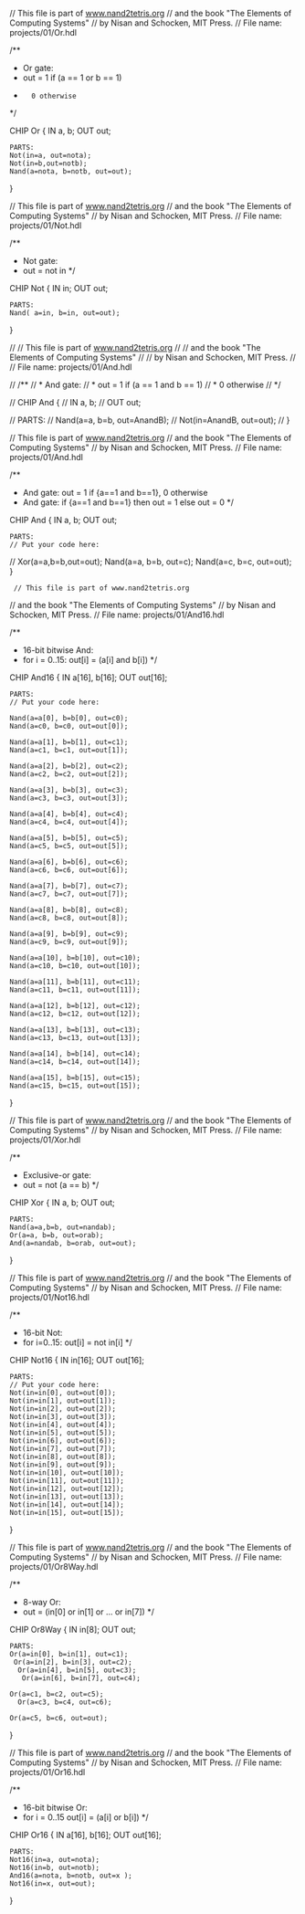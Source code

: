 // This file is part of www.nand2tetris.org
// and the book "The Elements of Computing Systems"
// by Nisan and Schocken, MIT Press.
// File name: projects/01/Or.hdl

 /**
 * Or gate:
 * out = 1 if (a == 1 or b == 1)
 *       0 otherwise
 */

CHIP Or {
    IN a, b;
    OUT out;

    PARTS:
    Not(in=a, out=nota);
    Not(in=b,out=notb);
    Nand(a=nota, b=notb, out=out);
}




// This file is part of www.nand2tetris.org
// and the book "The Elements of Computing Systems"
// by Nisan and Schocken, MIT Press.
// File name: projects/01/Not.hdl

/**
 * Not gate:
 * out = not in
 */

CHIP Not {
    IN in;
    OUT out;

    PARTS:
    Nand( a=in, b=in, out=out);
}


// // This file is part of www.nand2tetris.org
// // and the book "The Elements of Computing Systems"
// // by Nisan and Schocken, MIT Press.
// // File name: projects/01/And.hdl

// /**
//  * And gate: 
//  * out = 1 if (a == 1 and b == 1)
//  *       0 otherwise
//  */

// CHIP And {
//     IN a, b;
//     OUT out;

//     PARTS:
//     Nand(a=a, b=b, out=AnandB);
//     Not(in=AnandB, out=out);
// }


// This file is part of www.nand2tetris.org
// and the book "The Elements of Computing Systems"
// by Nisan and Schocken, MIT Press.
// File name: projects/01/And.hdl

/**
 * And gate: out = 1 if {a==1 and b==1}, 0 otherwise
 * And gate: if {a==1 and b==1} then out = 1 else out = 0
 */

CHIP And {
    IN a, b;
    OUT out;

    PARTS:
    // Put your code here:
   // Xor(a=a,b=b,out=out);
    Nand(a=a, b=b, out=c);
	Nand(a=c, b=c, out=out);
	   }
     
     
     // This file is part of www.nand2tetris.org
// and the book "The Elements of Computing Systems"
// by Nisan and Schocken, MIT Press.
// File name: projects/01/And16.hdl

/**
 * 16-bit bitwise And:
 * for i = 0..15: out[i] = (a[i] and b[i])
 */

CHIP And16 {
    IN a[16], b[16];
    OUT out[16];

    PARTS:
    // Put your code here:

	Nand(a=a[0], b=b[0], out=c0);
	Nand(a=c0, b=c0, out=out[0]);

	Nand(a=a[1], b=b[1], out=c1);
	Nand(a=c1, b=c1, out=out[1]);

	Nand(a=a[2], b=b[2], out=c2);
	Nand(a=c2, b=c2, out=out[2]);

	Nand(a=a[3], b=b[3], out=c3);
	Nand(a=c3, b=c3, out=out[3]);

	Nand(a=a[4], b=b[4], out=c4);
	Nand(a=c4, b=c4, out=out[4]);

	Nand(a=a[5], b=b[5], out=c5);
	Nand(a=c5, b=c5, out=out[5]);

	Nand(a=a[6], b=b[6], out=c6);
	Nand(a=c6, b=c6, out=out[6]);

	Nand(a=a[7], b=b[7], out=c7);
	Nand(a=c7, b=c7, out=out[7]);

	Nand(a=a[8], b=b[8], out=c8);
	Nand(a=c8, b=c8, out=out[8]);

	Nand(a=a[9], b=b[9], out=c9);
	Nand(a=c9, b=c9, out=out[9]);

	Nand(a=a[10], b=b[10], out=c10);
	Nand(a=c10, b=c10, out=out[10]);

	Nand(a=a[11], b=b[11], out=c11);
	Nand(a=c11, b=c11, out=out[11]);

	Nand(a=a[12], b=b[12], out=c12);
	Nand(a=c12, b=c12, out=out[12]);

	Nand(a=a[13], b=b[13], out=c13);
	Nand(a=c13, b=c13, out=out[13]);

	Nand(a=a[14], b=b[14], out=c14);
	Nand(a=c14, b=c14, out=out[14]);

	Nand(a=a[15], b=b[15], out=c15);
	Nand(a=c15, b=c15, out=out[15]);

}
   
// This file is part of www.nand2tetris.org
// and the book "The Elements of Computing Systems"
// by Nisan and Schocken, MIT Press.
// File name: projects/01/Xor.hdl

/**
 * Exclusive-or gate:
 * out = not (a == b)
 */

CHIP Xor {
    IN a, b;
    OUT out;

    PARTS:
    Nand(a=a,b=b, out=nandab);
    Or(a=a, b=b, out=orab);
    And(a=nandab, b=orab, out=out);
}


// This file is part of www.nand2tetris.org
// and the book "The Elements of Computing Systems"
// by Nisan and Schocken, MIT Press.
// File name: projects/01/Not16.hdl

/**
 * 16-bit Not:
 * for i=0..15: out[i] = not in[i]
 */

CHIP Not16 {
    IN in[16];
    OUT out[16];

    PARTS:
    // Put your code here:
    Not(in=in[0], out=out[0]);
    Not(in=in[1], out=out[1]);
    Not(in=in[2], out=out[2]);
    Not(in=in[3], out=out[3]);
    Not(in=in[4], out=out[4]);
    Not(in=in[5], out=out[5]);
    Not(in=in[6], out=out[6]);
    Not(in=in[7], out=out[7]);
    Not(in=in[8], out=out[8]);
    Not(in=in[9], out=out[9]);
    Not(in=in[10], out=out[10]);
    Not(in=in[11], out=out[11]);
    Not(in=in[12], out=out[12]);
    Not(in=in[13], out=out[13]);
    Not(in=in[14], out=out[14]);
    Not(in=in[15], out=out[15]);

}


// This file is part of www.nand2tetris.org
// and the book "The Elements of Computing Systems"
// by Nisan and Schocken, MIT Press.
// File name: projects/01/Or8Way.hdl

/**
 * 8-way Or: 
 * out = (in[0] or in[1] or ... or in[7])
 */

CHIP Or8Way {
    IN in[8];
    OUT out;

    PARTS:
    Or(a=in[0], b=in[1], out=c1);
     Or(a=in[2], b=in[3], out=c2);
      Or(a=in[4], b=in[5], out=c3);
       Or(a=in[6], b=in[7], out=c4);

    Or(a=c1, b=c2, out=c5);
      Or(a=c3, b=c4, out=c6);

    Or(a=c5, b=c6, out=out);
}



// This file is part of www.nand2tetris.org
// and the book "The Elements of Computing Systems"
// by Nisan and Schocken, MIT Press.
// File name: projects/01/Or16.hdl

/**
 * 16-bit bitwise Or:
 * for i = 0..15 out[i] = (a[i] or b[i])
 */

CHIP Or16 {
    IN a[16], b[16];
    OUT out[16];

    PARTS:
    Not16(in=a, out=nota);
    Not16(in=b, out=notb);
    And16(a=nota, b=notb, out=x );
    Not16(in=x, out=out);


}
